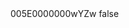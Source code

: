 <?xml version="1.0" encoding="UTF-8"?>
<CustomMetadata xmlns="http://soap.sforce.com/2006/04/metadata">
    <label>005E0000000wYZw</label>
    <protected>false</protected>
</CustomMetadata>
